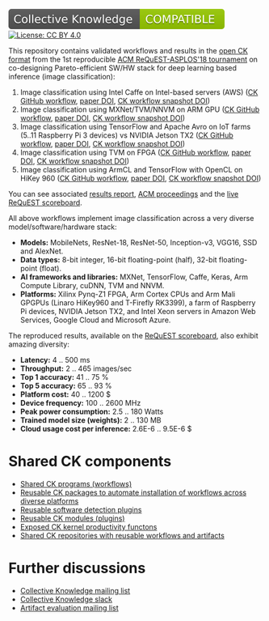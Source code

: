 [![compatibility](https://github.com/ctuning/ck-guide-images/blob/master/ck-compatible.svg)](https://github.com/ctuning/ck)
[![License: CC BY 4.0](https://img.shields.io/badge/License-CC%20BY%204.0-lightgrey.svg)](http://creativecommons.org/licenses/by/4.0/)

This repository contains validated workflows and results in the [open CK format](https://github.com/ctuning/ck)
from the 1st reproducible [ACM ReQuEST-ASPLOS'18 tournament](http://cknowledge.org/request-cfp-asplos2018.html) 
on co-designing Pareto-efficient SW/HW stack for deep learning based inference (image classification):

1. Image classification using Intel Caffe on Intel-based servers (AWS) ([CK GitHub workflow](https://github.com/ctuning/ck-request-asplos18-caffe-intel), [paper DOI](https://dl.acm.org/citation.cfm?doid=3229762.3229763), [CK workflow snapshot DOI](https://doi.org/10.1145/3229769))
2. Image classification using MXNet/TVM/NNVM on ARM GPU ([CK GitHub workflow](https://github.com/ctuning/ck-request-asplos18-mobilenets-tvm-arm), [paper DOI](https://doi.org/10.1145/3229762.3229764), [CK workflow snapshot DOI](https://doi.org/10.1145/3229770))
3. Image classification using TensorFlow and Apache Avro on IoT farms (5..11 Raspberry Pi 3 devices) vs NVIDIA Jetson TX2 ([CK GitHub workflow](https://github.com/ctuning/ck-request-asplos18-iot-farm), [paper DOI](https://doi.org/10.1145/3229762.3229765), [CK workflow snapshot DOI](https://doi.org/10.1145/3229771))
4. Image classification using TVM on FPGA ([CK GitHub workflow](https://github.com/ctuning/ck-request-asplos18-resnet-tvm-fpga), [paper DOI](https://doi.org/10.1145/3229762.3229766), [CK workflow snapshot DOI](https://doi.org/10.1145/3229772))
5. Image classification using ArmCL and TensorFlow with OpenCL on HiKey 960 ([CK GitHub workflow](https://github.com/dividiti/ck-request-asplos18-mobilenets-armcl-opencl), [paper DOI](https://doi.org/10.1145/3229762.3229767), [CK workflow snapshot DOI](https://doi.org/10.1145/3229773))

You can see associated [results report](https://portalparts.acm.org/3230000/3229762/fm/frontmatter.pdf),
[ACM proceedings](https://doi.org/10.1145/3229762)
and the [live ReQuEST scoreboard](http://cKnowledge.org/request-results).

All above workflows implement image classification across a very diverse model/software/hardware stack:

* **Models:** MobileNets, ResNet-18, ResNet-50, Inception-v3, VGG16, SSD and AlexNet.
* **Data types:** 8-bit integer, 16-bit floating-point (half), 32-bit floating-point (float).
* **AI frameworks and libraries:** MXNet, TensorFlow, Caffe, Keras, Arm Compute Library, cuDNN, TVM and NNVM.
* **Platforms:** Xilinx Pynq-Z1 FPGA, Arm Cortex CPUs and Arm Mali GPGPUs (Linaro HiKey960 and T-Firefly RK3399), a farm of Raspberry Pi devices, NVIDIA Jetson TX2, and Intel Xeon servers in Amazon Web Services, Google Cloud and Microsoft Azure.

The reproduced results, available on the [ReQuEST scoreboard](http://cKnowledge.org/request-results), also exhibit amazing diversity:
* **Latency:** 4 .. 500 ms
* **Throughput:** 2 .. 465 images/sec
* **Top 1 accuracy:** 41 .. 75 %
* **Top 5 accuracy:** 65 .. 93 %
* **Platform cost:** 40 .. 1200 $
* **Device frequency:** 100 .. 2600 MHz
* **Peak power consumption:** 2.5 .. 180 Watts
* **Trained model size (weights):** 2 .. 130 MB
* **Cloud usage cost per inference:** 2.6E-6 .. 9.5E-6 $

# Shared CK components 

* [Shared CK programs (workflows)](http://cKnowledge.org/shared-programs.html)
* [Reusable CK packages to automate installation of workflows across diverse platforms](http://cKnowledge.org/shared-packages.html)
* [Reusable software detection plugins](http://cKnowledge.org/shared-soft-detection-plugins.html)
* [Reusable CK modules (plugins)](http://cKnowledge.org/shared-modules.html)
 * [Exposed CK kernel productivity functons](http://cKnowledge.org/ck-kernel-functions.html)
* [Shared CK repositories with reusable workflows and artifacts](http://cKnowledge.org/shared-repos.html)

# Further discussions

* [Collective Knowledge mailing list](http://groups.google.com/group/collective-knowledge)
* [Collective Knowledge slack](https://collective-knowledge.slack.com)
* [Artifact evaluation mailing list](http://groups.google.com/group/artifact-evaluation)

